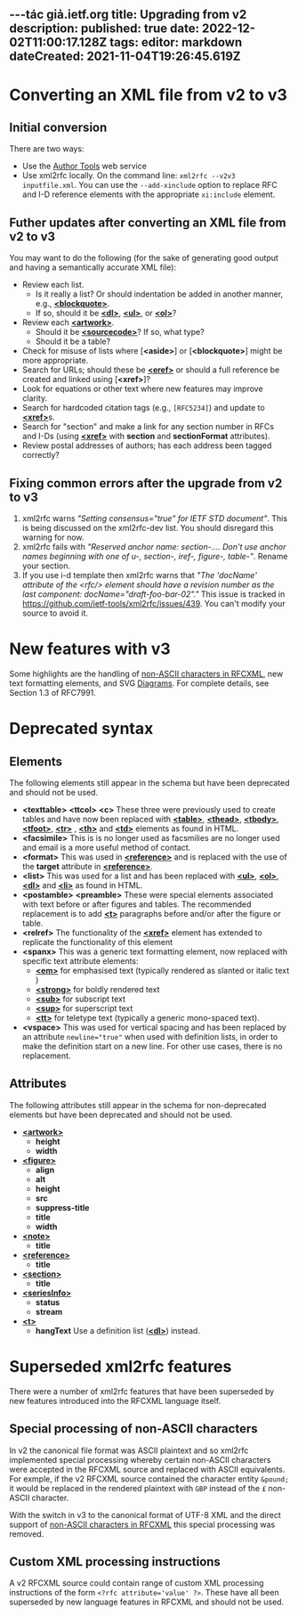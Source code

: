 ---tác giả.ietf.org
title: Upgrading from v2
description: 
published: true
date: 2022-12-02T11:00:17.128Z
tags: 
editor: markdown
dateCreated: 2021-11-04T19:26:45.619Z
---

# Converting an XML file from v2 to v3
## Initial conversion
There are two ways:
* Use the [Author Tools](https://author-tools.ietf.org) web service
* Use xml2rfc locally.  On the command line: `xml2rfc --v2v3 inputfile.xml`. You can use the `--add-xinclude` option to replace RFC and I-D reference elements with the appropriate `xi:include` element.

## Futher updates after converting an XML file from v2 to v3
You may want to do the following (for the sake of generating good output and having a semantically accurate XML file):

* Review each list.
  * Is it really a list? Or should indentation be added in another manner, e.g., [**\<blockquote\>**](/rfcxml-vocabulary#blockquote).
  * If so, should it be [**\<dl\>**](/rfcxml-vocabulary#dl), [**\<ul\>**](/rfcxml-vocabulary#ul), or [**\<ol\>**](/rfcxml-vocabulary#ol)?
* Review each [**\<artwork\>**](/rfcxml-vocabulary#artwork).
  * Should it be [**\<sourcecode\>**](/rfcxml-vocabulary#sourcecode)? If so, what type?
  * Should it be a table?
* Check for misuse of lists where [**\<aside\>**] or [**\<blockquote\>**] might be more appropriate.
* Search for URLs; should these be [**\<eref\>**](/rfcxml-vocabulary#eref) or should a full reference be created and linked using [**\<xref\>**]?
* Look for equations or other text where new features may improve clarity.
* Search for hardcoded citation tags (e.g., `[RFC5234]`) and update to [**\<xref\>**](/rfcxml-vocabulary#xref)s.
* Search for "section" and make a link for any section number in RFCs and I-Ds (using [**\<xref\>**](/rfcxml-vocabulary#xref) with **section** and **sectionFormat** attributes).
* Review postal addresses of authors; has each address been tagged correctly?

## Fixing common errors after the upgrade from v2 to v3

1. xml2rfc warns *"Setting consensus="true" for IETF STD document"*.
This is being discussed on the xml2rfc-dev list. You should disregard this warning for now.
2. xml2rfc fails with *"Reserved anchor name: section-.... Don't use anchor names beginning with one of u-, section-, iref-, figure-, table-"*.
Rename your section.
3. If you use i-d template then xml2rfc warns that *"The 'docName' attribute of the \<rfc/\> element should have a revision number as the last component: docName="draft-foo-bar-02"."*
This issue is tracked in https://github.com/ietf-tools/xml2rfc/issues/439. You can't modify your source to avoid it.

# New features with v3
Some highlights are the handling of [non-ASCII characters in RFCXML](/non-ascii-characters-in-rfcxml), new text formatting elements, and SVG [Diagrams](/diagrams). For complete details, see Section 1.3 of RFC7991.

# Deprecated syntax
## Elements
The following elements still appear in the schema but have been deprecated and should not be used. 

* **\<texttable\>** **\<ttcol\>** **\<c\>**
These three were previously used to create tables and have now been replaced with [**\<table\>**](/rfcxml-vocabulary#table), [**\<thead\>**](/rfcxml-vocabulary#thead), [**\<tbody\>**](/rfcxml-vocabulary#tbody), [**\<tfoot\>**](/rfcxml-vocabulary#tfoot), [**\<tr\>**](/rfcxml-vocabulary#tr) , [**\<th\>**](/rfcxml-vocabulary#th) and [**\<td\>**](/rfcxml-vocabulary#td) elements as found in HTML.
* **\<facsimile\>**
This is is no longer used as facsmilies are no longer used and email is a more useful method of contact.
* **\<format\>**
This was used in [**\<reference\>**](/rfcxml-vocabulary#reference) and is replaced with the use of the **target** attribute in [**\<reference\>**](/rfcxml-vocabulary#reference).
* **\<list\>**
This was used for a list and has been replaced with [**\<ul\>**](/rfcxml-vocabulary#ul), [**\<ol\>**](/rfcxml-vocabulary#ol), [**\<dl\>**](/rfcxml-vocabulary#dl) and [**\<li\>**](/rfcxml-vocabulary#li) as found in HTML.
* **\<postamble\>** **\<preamble\>**
These were special elements associated with text before or after figures and tables. The recommended replacement is to add [**\<t\>**](/rfcxml-vocabulary#t) paragraphs before and/or after the figure or table.
* **\<relref\>**
The functionality of the [**\<xref\>**](/rfcxml-vocabulary#xref) element has extended to replicate the functionality of this element
* **\<spanx\>**
This was a generic text formatting element, now replaced with specific text attribute elements:
  * [**\<em\>**](/rfcxml-vocabulary#em) for emphasised text (typically rendered as slanted or italic text )
  * [**\<strong\>**](/rfcxml-vocabulary#strong) for boldly rendered text
  * [**\<sub\>**](/rfcxml-vocabulary#sub) for subscript text
  * [**\<sup\>**](/rfcxml-vocabulary#sup) for superscript text
  * [**\<tt\>**](/rfcxml-vocabulary#tt) for teletype text (typically a generic mono-spaced text).
* **\<vspace\>**
This was used for vertical spacing and has been replaced by an attribute `newline="true"` when used with definition lists, in order to make the definition start on a new line. For other use cases, there is no replacement.

## Attributes
The following attributes still appear in the schema for non-deprecated elements but have been deprecated and should not be used.

* [**\<artwork\>**](/rfcxml-vocabulary#artwork)
  * **height**
  * **width**
* [**\<figure\>**](/rfcxml-vocabulary#figure)
  * **align**
  * **alt**
  * **height**
  * **src**
  * **suppress-title**
  * **title**
  * **width**
* [**\<note\>**](/rfcxml-vocabulary#note)
  * **title**
* [**\<reference\>**](/rfcxml-vocabulary#reference)
  * **title**
* [**\<section\>**](/rfcxml-vocabulary#section)
  * **title**
* [**\<seriesInfo\>**](/rfcxml-vocabulary#seriesInfo)
  * **status**
  * **stream**
* [**\<t\>**](/rfcxml-vocabulary#t)
  * **hangText**
  Use a definition list ([**\<dl\>**](/rfcxml-vocabulary#dl)) instead.
  
# Superseded xml2rfc features
There were a number of xml2rfc features that have been superseded by new features introduced into the RFCXML language itself.  

## Special processing of non-ASCII characters
In v2 the canonical file format was ASCII plaintext and so xml2rfc implemented special processing whereby certain non-ASCII characters were accepted in the RFCXML source and replaced with ASCII equivalents.  For exmple, if the v2 RFCXML source contained the character entity `&pound;` it would be replaced in the rendered plaintext with `GBP` instead of the `£` non-ASCII character.

With the switch in v3 to the canonical format of UTF-8 XML and the direct support of [non-ASCII characters in RFCXML](/non-ascii-characters-in-rfcxml) this special processing was removed.

## Custom XML processing instructions
A v2 RFCXML source could contain range of custom XML processing instructions of the form `<?rfc attribute='value' ?>`.  These have all been superseded by new language features in RFCXML and should not be used.
